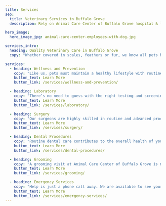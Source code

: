 ```yaml
---
title: Services
seo:
  title: Veterinary Services in Buffalo Grove
  description: Rely on Animal Care Center of Buffalo Grove hospital & laboratory for grooming, veterinary medicine, surgery, radiology, dental & emergency vet services.

hero_image:
  hero_image_jpg: animal-care-center-employees-with-dog.jpg

services_intro:
  heading: Quality Veterinary Care in Buffalo Grove
  copy: "Whether covered in scales, feathers or fur, we know all pets have one thing in common: They are loved. Animal Care Center of Buffalo Grove has the facility, technology and expertise to deliver the highest standard of care, ensuring we love them just like you do."

services:
  - heading: Wellness and Prevention
    copy: "Like us, pets must maintain a healthy lifestyle with routine doctor visits to live a long and vibrant life. With open hearts and minds, we offer expert guidance through biannual exams to end-of-life care."
    button_text: Learn More
    button_link: /services/wellness-and-prevention/

  - heading: Laboratory
    copy: "There’s no need to guess with the right testing and screening. In our full-service, state-of-the-art lab, we offer in-house diagnostics and radiology to provide immediate results when you need them most."
    button_text: Learn More
    button_link: /services/laboratory/

  - heading: Surgery
    copy: "Our surgeons are highly skilled in routine and advanced procedures including orthopedic surgery. We approach every surgery with professionalism, care and safety for your pet."
    button_text: Learn More
    button_link: /services/surgery/

  - heading: Dental Procedures
    copy: "Routine dental care contributes to the overall health of your pet. Our staff is highly experienced in dental procedures, radiographs and extractions, plus, we collaborate with advanced dental specialists at Barrington Animal Hospital."
    button_text: Learn More
    button_link: /services/dental-procedures/

  - heading: Grooming
    copy: "A grooming visit at Animal Care Center of Buffalo Grove is more than a day at the spa. Our specialists will examine your pet from nose to tail during the grooming process."
    button_text: Learn More
    button_link: /services/grooming/

  - heading: Emergency Services
    copy: "Help is just a phone call away. We are available to see your pet urgently during business hours or can refer you to neighboring hospitals open nights and weekends."
    button_text: Learn More
    button_link: /services/emergency-services/
---
```

